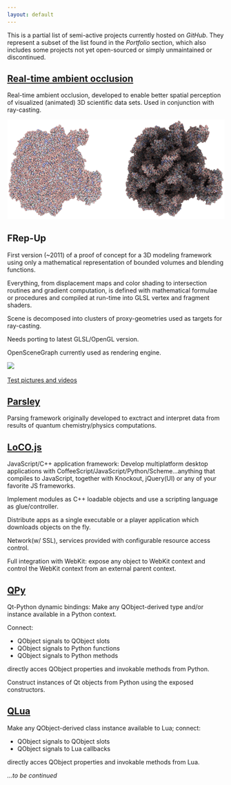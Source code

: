 ```yaml
---
layout: default
---
```


This is a partial list of semi-active projects currently
hosted on _GitHub_. They represent a subset of the list found in the _Portfolio_
section, which also includes some projects not yet open-sourced or simply
unmaintained or discontinued.

[Real-time ambient occlusion](ambient_occlusion/)
-------------------------------------------------

Real-time ambient occlusion, developed to enable better spatial perception
of visualized (animated) 3D scientific data sets. Used in conjunction with ray-casting.

![](pics/ssao.png)

FRep-Up
-------

First version (~2011) of a proof of concept for a 3D modeling framework using only a mathematical representation of bounded volumes and blending functions.

Everything, from displacement maps and color shading to intersection routines and gradient computation, is defined with mathematical formulae or procedures and compiled at run-time into GLSL vertex and fragment shaders.

Scene is decomposed into clusters of proxy-geometries used as targets for ray-casting.

Needs porting to latest GLSL/OpenGL version.

OpenSceneGraph currently used as rendering engine.

![](https://raw.githubusercontent.com/candycode/frepup-media/master/pictures/frepup-sharp-features.png)

[Test pictures and videos](https://github.com/candycode/frepup-media)

[Parsley](http://github.com/candycode/parsley)
----------------------------------------------

Parsing framework originally developed to exctract and interpret data from results
of quantum chemistry/physics computations.

[LoCO.js](http://candycode.github.com/loco)
-------------------------------------------

JavaScript/C++ application framework: Develop multiplatform desktop applications
with CoffeeScript/JavaScript/Python/Scheme...anything that compiles to
JavaScript, together with Knockout, jQuery(UI) or any of your favorite JS frameworks.

Implement modules as C++ loadable objects and use a scripting language as glue/controller.

Distribute apps as a single executable or a player application which downloads
objects on the fly.

Network(w/ SSL), services provided with configurable resource access control.

Full integration with WebKit: expose any object to WebKit context and control
the WebKit context from an external parent context.

[QPy](http://github.com/candycode/qpy)
--------------------------------------

Qt-Python dynamic bindings: Make any QObject-derived type and/or instance
available in a Python context.

Connect:

* QObject signals to QObject slots
* QObject signals to Python functions
* QObject signals to Python methods

directly acces QObject properties and invokable methods from Python.

Construct instances of Qt objects from Python using the exposed
constructors.

[QLua](http://github.com/candycode/qlua)
----------------------------------------

Make any QObject-derived class instance available to Lua; connect:

* QObject signals to QObject slots
* QObject signals to Lua callbacks

directly acces QObject properties and invokable methods from Lua.

_...to be continued_

